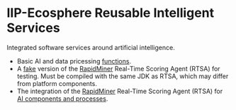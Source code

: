 # IIP-Ecosphere Reusable Intelligent Services

Integrated software services around artificial intelligence.

  * Basic AI and data pricessing [functions](kiServices.functions/README.md).
  * A [fake](kiServices.rapidminer.rtsaFake/README.md) version of the [RapidMiner](https://rapidminer.com) Real-Time Scoring Agent (RTSA) for testing. Must be compiled with the same JDK as RTSA, which may differ from platform components.
  * The integration of the [RapidMiner](https://rapidminer.com) Real-Time Scoring Agent (RTSA) for [AI components and processes](kiServices.rapidminer.rtsa/README.md).


